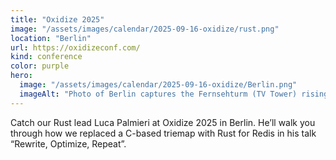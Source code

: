 ```yaml
---
title: "Oxidize 2025"
image: "/assets/images/calendar/2025-09-16-oxidize/rust.png"
location: "Berlin"
url: https://oxidizeconf.com/
kind: conference
color: purple
hero:
  image: "/assets/images/calendar/2025-09-16-oxidize/Berlin.png"
  imageAlt: "Photo of Berlin captures the Fernsehturm (TV Tower) rising above modernist buildings and a fountain scene in the foreground"
---
```


Catch our Rust lead Luca Palmieri at Oxidize 2025 in Berlin. He’ll walk you through how we replaced a C-based triemap with Rust for Redis in his talk “Rewrite, Optimize, Repeat”.